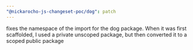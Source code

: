 ```yaml
---
"@nickarocho-js-changeset-poc/dog": patch
---
```


fixes the namespace of the import for the dog package. When it was first scaffolded, I used a private unscoped package, but then converted it to a scoped public package
